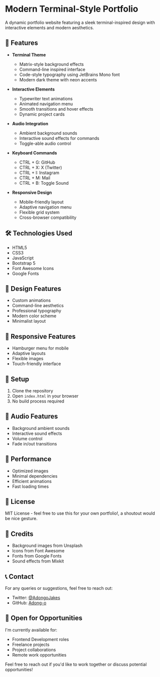 # Modern Terminal-Style Portfolio

A dynamic portfolio website featuring a sleek terminal-inspired design with interactive elements and modern aesthetics.

## 🌟 Features

- **Terminal Theme**
  - Matrix-style background effects
  - Command-line inspired interface
  - Code-style typography using JetBrains Mono font
  - Modern dark theme with neon accents

- **Interactive Elements**
  - Typewriter text animations
  - Animated navigation menu
  - Smooth transitions and hover effects
  - Dynamic project cards

- **Audio Integration**
  - Ambient background sounds
  - Interactive sound effects for commands
  - Toggle-able audio control

- **Keyboard Commands**
  - CTRL + G: GitHub
  - CTRL + X: X (Twitter)
  - CTRL + I: Instagram
  - CTRL + M: Mail
  - CTRL + B: Toggle Sound

- **Responsive Design**
  - Mobile-friendly layout
  - Adaptive navigation menu
  - Flexible grid system
  - Cross-browser compatibility

## 🛠️ Technologies Used

- HTML5
- CSS3
- JavaScript
- Bootstrap 5
- Font Awesome Icons
- Google Fonts

## 🎨 Design Features

- Custom animations
- Command-line aesthetics
- Professional typography
- Modern color scheme
- Minimalist layout

## 📱 Responsive Features

- Hamburger menu for mobile
- Adaptive layouts
- Flexible images
- Touch-friendly interface

## 🔧 Setup

1. Clone the repository
2. Open `index.html` in your browser
3. No build process required

## 🎵 Audio Features

- Background ambient sounds
- Interactive sound effects
- Volume control
- Fade in/out transitions

## 🚀 Performance

- Optimized images
- Minimal dependencies
- Efficient animations
- Fast loading times

## 📄 License

MIT License - feel free to use this for your own portfolio!, a shoutout would be nice gesture.

## 🤝 Credits

- Background images from Unsplash
- Icons from Font Awesome
- Fonts from Google Fonts
- Sound effects from Mixkit

## 📞 Contact

For any queries or suggestions, feel free to reach out:
- Twitter: [@AdongoJakes](https://twitter.com/AdongoJakes)
- GitHub: [Adong-o](https://github.com/Adong-o)

## 💼 Open for Opportunities

I'm currently available for:
- Frontend Development roles
- Freelance projects
- Project collaborations
- Remote work opportunities

Feel free to reach out if you'd like to work together or discuss potential opportunities!



